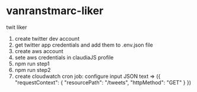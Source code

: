 # vanranstmarc-liker
twit liker
 <ol>
        <li>create twitter dev account</li>
        <li>get twitter app credentials and add them to .env.json file</li>
        <li>create aws account</li>
        <li>sete aws credentials in claudiaJS profile</li>
        <li>npm run step1</li>
        <li>npm run step2</li>
        <li>create cloudwatch cron job: configure input JSON text => ({ "requestContext": { "resourcePath": "/tweets", "httpMethod": "GET" } })</li>
    </ol>
